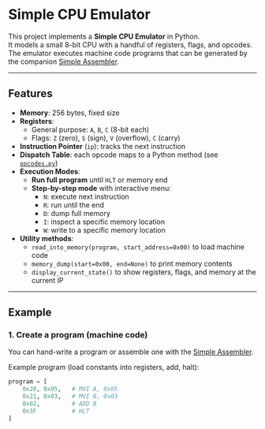 # Simple CPU Emulator

This project implements a **Simple CPU Emulator** in Python.  
It models a small 8-bit CPU with a handful of registers, flags, and opcodes.  
The emulator executes machine code programs that can be generated by the companion [Simple Assembler](./simple_assembler.py).

---

## Features

- **Memory**: 256 bytes, fixed size
- **Registers**:
  - General purpose: `A`, `B`, `C` (8-bit each)
  - Flags: `Z` (zero), `S` (sign), `V` (overflow), `C` (carry)
- **Instruction Pointer** (`ip`): tracks the next instruction
- **Dispatch Table**: each opcode maps to a Python method (see [`opcodes.py`](./opcodes.py))
- **Execution Modes**:
  - **Run full program** until `HLT` or memory end
  - **Step-by-step mode** with interactive menu:
    - `N`: execute next instruction
    - `R`: run until the end
    - `D`: dump full memory
    - `I`: inspect a specific memory location
    - `W`: write to a specific memory location
- **Utility methods**:
  - `read_into_memory(program, start_address=0x00)` to load machine code
  - `memory_dump(start=0x00, end=None)` to print memory contents
  - `display_current_state()` to show registers, flags, and memory at the current IP

---

## Example

### 1. Create a program (machine code)

You can hand-write a program or assemble one with the [Simple Assembler](./simple_assembler.py).

Example program (load constants into registers, add, halt):

```python
program = [
    0x20, 0x05,   # MVI A, 0x05
    0x21, 0x03,   # MVI B, 0x03
    0x02,         # ADD B
    0x3F          # HLT
]
